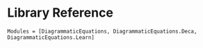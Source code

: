 # Library Reference

```@autodocs
Modules = [DiagrammaticEquations, DiagrammaticEquations.Deca, DiagrammaticEquations.Learn]
```
